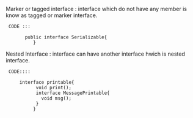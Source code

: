   Marker or tagged interface :
     interface which do not have any member is know as tagged or marker interface.

     CODE :::

           public interface Serializable{  
              }  


  Nested Interface :
     interface can have another interface hwich is nested interface.   

     CODE::::
        
         interface printable{  
               void print();  
               interface MessagePrintable{  
                 void msg();  
               }  
              }  